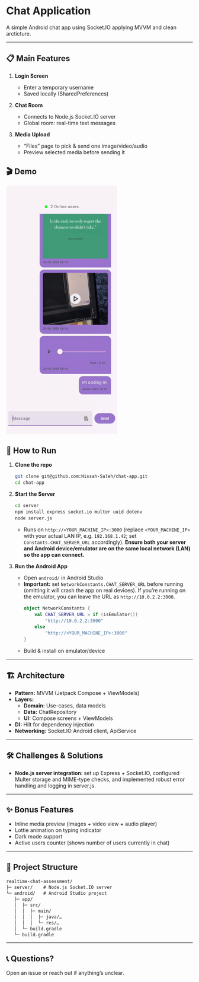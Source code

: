 # Chat Application

A simple Android chat app using Socket.IO applying MVVM and clean arcticture.

---

## 📋 Main Features
1. **Login Screen**  
   - Enter a temporary username  
   - Saved locally (SharedPreferences)

2. **Chat Room**  
   - Connects to Node.js Socket.IO server  
   - Global room: real-time text messages  

3. **Media Upload**  
   - “Files” page to pick & send one image/video/audio
   - Preview selected media before sending it
  
## 🎬 Demo

![Chat Demo](https://github.com/Hissah-Saleh/chat-app/blob/main/preview/demo.gif)

## 🚀 How to Run

1. **Clone the repo**  
   ```bash
   git clone git@github.com:Hissah-Saleh/chat-app.git
   cd chat-app
   ```

2. **Start the Server**  
   ```bash
   cd server
   npm install express socket.io multer uuid dotenv
   node server.js
   ```  
   - Runs on `http://<YOUR_MACHINE_IP>:3000` (replace `<YOUR_MACHINE_IP>` with your actual LAN IP, e.g. `192.168.1.42`; set `Constants.CHAT_SERVER_URL` accordingly). **Ensure both your server and Android device/emulator are on the same local network (LAN) so the app can connect.**

3. **Run the Android App**  
   - Open `android/` in Android Studio  
   - **Important:** set `NetworkConstants.CHAT_SERVER_URL` before running (omitting it will crash the app on real devices). If you’re running on the emulator, you can leave the URL as `http://10.0.2.2:3000`.  
     ```kotlin
     object NetworkConstants {
         val CHAT_SERVER_URL = if (isEmulator())
             "http://10.0.2.2:3000"
         else
             "http://<YOUR_MACHINE_IP>:3000"
     }
     ```  
   - Build & install on emulator/device

---

## 🏗 Architecture

- **Pattern:** MVVM (Jetpack Compose + ViewModels)  
- **Layers:**  
  - **Domain:** Use-cases, data models  
  - **Data:** ChatRepository 
  - **UI:** Compose screens + ViewModels  
- **DI:** Hilt for dependency injection  
- **Networking:** Socket.IO Android client, ApiService

---

## 🛠 Challenges & Solutions

- **Node.js server integration**: set up Express + Socket.IO, configured Multer storage and MIME-type checks, and implemented robust error handling and logging in server.js.

---

## ✨ Bonus Features

- Inline media preview (images + video view + audio player)  
- Lottie animation on typing indicator  
- Dark mode support  
- Active users counter (shows number of users currently in chat)

---

## 📂 Project Structure

```plaintext
realtime-chat-assessment/
├─ server/    # Node.js Socket.IO server
└─ android/   # Android Studio project
   ├─ app/
   │  ├─ src/
   │  │  ├─ main/
   │  │  │  ├─ java/…
   │  │  │  └─ res/…
   │  └─ build.gradle
   └─ build.gradle
```

---

## 📞 Questions?

Open an issue or reach out if anything’s unclear.

